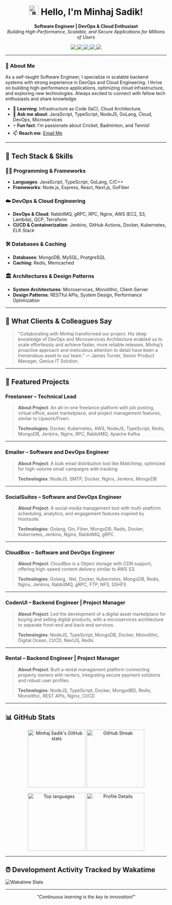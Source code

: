 <h1 align="center"><img src="https://user-images.githubusercontent.com/1303154/88677602-1635ba80-d120-11ea-84d8-d263ba5fc3c0.gif" width="30px" height="30px" alt="👋"> Hello, I'm Minhaj Sadik!</h1>

<p align="center">
  <strong>Software Engineer | DevOps & Cloud Enthusiast</strong>  
  <br />  
  <em>Building High-Performance, Scalable, and Secure Applications for Millions of Users</em>
</p>

<p align="center">
  <a href="https://facebook.com/MinhajoSadik">
        <img src="https://img.shields.io/badge/Facebook-1877F2?style=for-the-badge&logo=facebook&logoColor=white" />
    </a>
    <a href="https://www.linkedin.com/in/SadikUddin">
        <img src="https://img.shields.io/badge/LinkedIn-0077B5?style=for-the-badge&logo=linkedin&logoColor=white" />
    </a>
    <a href="https://instagram.com/minhaj_sadik">
        <img src="https://img.shields.io/badge/Instagram-E4405F?style=for-the-badge&logo=instagram&logoColor=white" />
    </a>
    <a href="https://twitter.com/MinhajSadik1">
        <img src="https://img.shields.io/badge/Twitter-1DA1F2?style=for-the-badge&logo=twitter&logoColor=white" />
    </a>
    <a href="mailto:minhaj@techstride.digital">
        <img src="https://img.shields.io/badge/Email-D14836?style=for-the-badge&logo=email&logoColor=white" />
    </a>
</p>

---

### 🌟 About Me
As a self-taught Software Engineer, I specialize in scalable backend systems with strong experience in DevOps and Cloud Engineering. I thrive on building high-performance applications, optimizing cloud infrastructure, and exploring new technologies. Always excited to connect with fellow tech enthusiasts and share knowledge.

- 🌱 **Learning**: Infrastructure as Code (IaC), Cloud Architecture, 
- 💬 **Ask me about**: JavaScript, TypeScript, NodeJS, GoLang, Cloud, DevOps, Microservices
- ⚡ **Fun fact**: I’m passionate about Cricket, Badminton, and Tennis!
- 📫 **Reach me**: <a href="mailto:minhaj@techstride.digital"> Email Me </a>

---

## 🚀 Tech Stack & Skills

### 👨‍💻 Programming & Frameworks
- **Languages**: JavaScript, TypeScript, GoLang, C/C++
- **Frameworks**: Node.js, Express, React, Next.js, GoFiber

### ☁️ DevOps & Cloud Engineering
- **DevOps & Cloud**: RabbitMQ, gRPC, RPC, Nginx, AWS (EC2, S3, Lambda), GCP, Terraform
- **CI/CD & Containerization**: Jenkins, GitHub Actions, Docker, Kubernetes, ELK Stack

### 🛠️ Databases & Caching
- **Databases**: MongoDB, MySQL, PostgreSQL
- **Caching**: Redis, Memcached

### 🏛️ Architectures & Design Patterns
- **System Architectures**: Microservices, Monolithic, Client-Server  
- **Design Patterns**: RESTful APIs, System Design, Performance Optimization

---

## 💬 What Clients & Colleagues Say

> "Collaborating with Minhaj transformed our project. His deep knowledge of DevOps and Microservices Architecture enabled us to scale effortlessly and achieve faster, more reliable releases. Minhaj’s proactive approach and meticulous attention to detail have been a tremendous asset to our team." 
> — James Turner, Senior Product Manager, Genius IT Solution.

---

## 💼 Featured Projects

### Freelaneer – Technical Lead

> **About Project**: An all-in-one freelance platform with job posting, virtual office, asset marketplace, and project management features, similar to Upwork/Fiverr.
> 
> **Technologies**: Docker, Kubernetes, AWS, NodeJS, TypeScript, Redis, MongoDB, Jenkins, Nginx, RPC, RabbitMQ, Apache Kafka

---

### Emailer – Software and DevOps Engineer

> **About Project**: A bulk email distribution tool like Mailchimp, optimized for high-volume email campaigns with tracking.
> 
> **Technologies**: NodeJS, SMTP, Docker, Nginx, Jenkins, MongoDB

---

### SocialSuites – Software and DevOps Engineer

> **About Project**: A social media management tool with multi-platform scheduling, analytics, and engagement features inspired by Hootsuite.
> 
> **Technologies**: Golang, Gin, Fiber, MongoDB, Radis, Docker, Kubernetes, Jenkins, Nginx, RabbitMQ, gRPC

---

### CloudBox – Software and DevOps Engineer

> **About Project**: CloudBox is a Object storage with CDN support, offering high-speed content delivery similar to AWS S3.
> 
> **Technologies**: Golang, .Net, Docker, Kubernetes, MongoDB, Redis, Nginx, Jenkins, RabbitMQ, gRPC, FTP, NFS, SSHFS

---

### CodenUI – Backend Engineer | Project Manager

> **About Project**: Led the development of a digital asset marketplace for buying and selling digital products, with a microservices architecture to separate front-end and back-end services.
> 
> **Technologies**: NodeJS, TypeScript, MongoDB, Docker, Monolithic, Digital Ocean, CI/CD, NextJS, Redis

---

### Rental – Backend Engineer | Project Manager

> **About Project**: Built a rental management platform connecting property owners with renters, integrating secure payment solutions and robust user profiles.
> 
> **Technologies**: NodeJS, TypeScript, Docker, MongodBD, Redis, Monolithic, REST APIs, Nginx, CI/CD

---

## 📊 GitHub Stats

<p align="center">
  <img height="180em" src="https://github-readme-stats.vercel.app/api?username=MinhajSadik&show_icons=true&theme=radical&include_all_commits=true&count_private=true" alt="Minhaj Sadik's GitHub stats"/>
  <img height="180em" src="https://streak-stats.demolab.com/?user=MinhajSadik&theme=radical&hide_border=true" alt="GitHub Streak"/>
</p>

<p align="center">
  <img height="180em" src="https://github-readme-stats.vercel.app/api/top-langs/?username=MinhajSadik&layout=compact&langs_count=7&theme=radical" alt="Top languages"/>
  <img height="180em" src="https://github-profile-summary-cards.vercel.app/api/cards/profile-details?username=MinhajSadik&theme=radical" alt="Profile Details"/>
</p>

---

## ⏰ Development Activity Tracked by Wakatime

![Wakatime Stats](https://github-readme-stats.vercel.app/api/wakatime?username=MinhajSadik&show_icons=true&theme=radical)
  
---

<p align="center">
    <em>"Continuous learning is the key to innovation!"</em>
</p>
